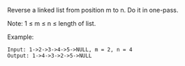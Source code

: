 <!--
 * @Author: shaqsnake
 * @Email: shaqsnake@gmail.com
 * @Date: 2019-08-07 16:09:15
 * @LastEditTime: 2019-08-07 16:09:49
 * @Description: 92. Reverse Linked List II
 -->

Reverse a linked list from position m to n. Do it in one-pass.

Note: 1 ≤ m ≤ n ≤ length of list.

Example:
```
Input: 1->2->3->4->5->NULL, m = 2, n = 4
Output: 1->4->3->2->5->NULL
```
